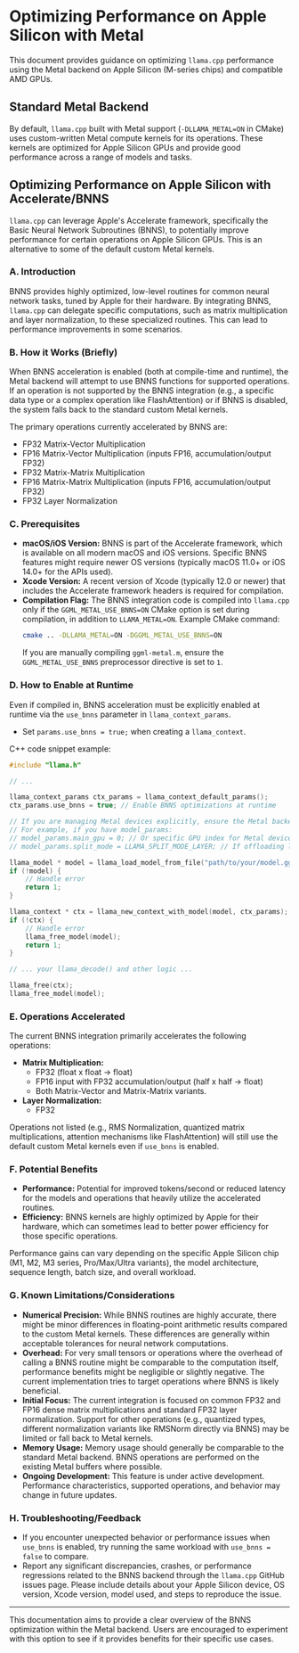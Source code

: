 # Optimizing Performance on Apple Silicon with Metal

This document provides guidance on optimizing `llama.cpp` performance using the Metal backend on Apple Silicon (M-series chips) and compatible AMD GPUs.

## Standard Metal Backend

By default, `llama.cpp` built with Metal support (`-DLLAMA_METAL=ON` in CMake) uses custom-written Metal compute kernels for its operations. These kernels are optimized for Apple Silicon GPUs and provide good performance across a range of models and tasks.

## Optimizing Performance on Apple Silicon with Accelerate/BNNS

`llama.cpp` can leverage Apple's Accelerate framework, specifically the Basic Neural Network Subroutines (BNNS), to potentially improve performance for certain operations on Apple Silicon GPUs. This is an alternative to some of the default custom Metal kernels.

### A. Introduction

BNNS provides highly optimized, low-level routines for common neural network tasks, tuned by Apple for their hardware. By integrating BNNS, `llama.cpp` can delegate specific computations, such as matrix multiplication and layer normalization, to these specialized routines. This can lead to performance improvements in some scenarios.

### B. How it Works (Briefly)

When BNNS acceleration is enabled (both at compile-time and runtime), the Metal backend will attempt to use BNNS functions for supported operations. If an operation is not supported by the BNNS integration (e.g., a specific data type or a complex operation like FlashAttention) or if BNNS is disabled, the system falls back to the standard custom Metal kernels.

The primary operations currently accelerated by BNNS are:
- FP32 Matrix-Vector Multiplication
- FP16 Matrix-Vector Multiplication (inputs FP16, accumulation/output FP32)
- FP32 Matrix-Matrix Multiplication
- FP16 Matrix-Matrix Multiplication (inputs FP16, accumulation/output FP32)
- FP32 Layer Normalization

### C. Prerequisites

-   **macOS/iOS Version:** BNNS is part of the Accelerate framework, which is available on all modern macOS and iOS versions. Specific BNNS features might require newer OS versions (typically macOS 11.0+ or iOS 14.0+ for the APIs used).
-   **Xcode Version:** A recent version of Xcode (typically 12.0 or newer) that includes the Accelerate framework headers is required for compilation.
-   **Compilation Flag:**
    The BNNS integration code is compiled into `llama.cpp` only if the `GGML_METAL_USE_BNNS=ON` CMake option is set during compilation, in addition to `LLAMA_METAL=ON`.
    Example CMake command:
    ```bash
    cmake .. -DLLAMA_METAL=ON -DGGML_METAL_USE_BNNS=ON
    ```
    If you are manually compiling `ggml-metal.m`, ensure the `GGML_METAL_USE_BNNS` preprocessor directive is set to `1`.

### D. How to Enable at Runtime

Even if compiled in, BNNS acceleration must be explicitly enabled at runtime via the `use_bnns` parameter in `llama_context_params`.

-   Set `params.use_bnns = true;` when creating a `llama_context`.

C++ code snippet example:
```cpp
#include "llama.h"

// ...

llama_context_params ctx_params = llama_context_default_params();
ctx_params.use_bnns = true; // Enable BNNS optimizations at runtime

// If you are managing Metal devices explicitly, ensure the Metal backend is used.
// For example, if you have model_params:
// model_params.main_gpu = 0; // Or specific GPU index for Metal device
// model_params.split_mode = LLAMA_SPLIT_MODE_LAYER; // If offloading layers

llama_model * model = llama_load_model_from_file("path/to/your/model.gguf", model_params);
if (!model) {
    // Handle error
    return 1;
}

llama_context * ctx = llama_new_context_with_model(model, ctx_params);
if (!ctx) {
    // Handle error
    llama_free_model(model);
    return 1;
}

// ... your llama_decode() and other logic ...

llama_free(ctx);
llama_free_model(model);
```

### E. Operations Accelerated

The current BNNS integration primarily accelerates the following operations:
-   **Matrix Multiplication:**
    -   FP32 (float x float -> float)
    -   FP16 input with FP32 accumulation/output (half x half -> float)
    -   Both Matrix-Vector and Matrix-Matrix variants.
-   **Layer Normalization:**
    -   FP32

Operations not listed (e.g., RMS Normalization, quantized matrix multiplications, attention mechanisms like FlashAttention) will still use the default custom Metal kernels even if `use_bnns` is enabled.

### F. Potential Benefits

-   **Performance:** Potential for improved tokens/second or reduced latency for the models and operations that heavily utilize the accelerated routines.
-   **Efficiency:** BNNS kernels are highly optimized by Apple for their hardware, which can sometimes lead to better power efficiency for those specific operations.

Performance gains can vary depending on the specific Apple Silicon chip (M1, M2, M3 series, Pro/Max/Ultra variants), the model architecture, sequence length, batch size, and overall workload.

### G. Known Limitations/Considerations

-   **Numerical Precision:** While BNNS routines are highly accurate, there might be minor differences in floating-point arithmetic results compared to the custom Metal kernels. These differences are generally within acceptable tolerances for neural network computations.
-   **Overhead:** For very small tensors or operations where the overhead of calling a BNNS routine might be comparable to the computation itself, performance benefits might be negligible or slightly negative. The current implementation tries to target operations where BNNS is likely beneficial.
-   **Initial Focus:** The current integration is focused on common FP32 and FP16 dense matrix multiplications and standard FP32 layer normalization. Support for other operations (e.g., quantized types, different normalization variants like RMSNorm directly via BNNS) may be limited or fall back to Metal kernels.
-   **Memory Usage:** Memory usage should generally be comparable to the standard Metal backend. BNNS operations are performed on the existing Metal buffers where possible.
-   **Ongoing Development:** This feature is under active development. Performance characteristics, supported operations, and behavior may change in future updates.

### H. Troubleshooting/Feedback

-   If you encounter unexpected behavior or performance issues when `use_bnns` is enabled, try running the same workload with `use_bnns = false` to compare.
-   Report any significant discrepancies, crashes, or performance regressions related to the BNNS backend through the `llama.cpp` GitHub issues page. Please include details about your Apple Silicon device, OS version, Xcode version, model used, and steps to reproduce the issue.

---

This documentation aims to provide a clear overview of the BNNS optimization within the Metal backend. Users are encouraged to experiment with this option to see if it provides benefits for their specific use cases.
